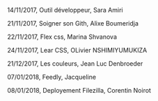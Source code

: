 14/11/2017, Outil développeur, Sara Amiri

21/11/2017, Soigner son Gith, Alixe Boumeridja

22/11/2017, Flex css, Marina Shvanova

24/11/2017, Lear CSS, OLivier NSHIMIYUMUKIZA  

21/12/2017, Les couleurs, Jean Luc Denbroeder  

07/01/2018, Feedly, Jacqueline

08/01/2018, Deployement Filezilla, Corentin Noirot

